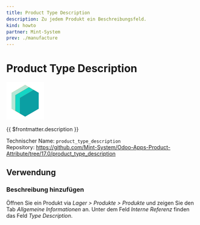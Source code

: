 ```yaml
---
title: Product Type Description
description: Zu jedem Produkt ein Beschreibungsfeld.
kind: howto
partner: Mint-System
prev: ./manufacture
---
```


# Product Type Description

![icon_oms_box](attachments/icons_odoo_mint_system.png)

{{ $frontmatter.description }}

Technischer Name: `product_type_description`\
Repository: <https://github.com/Mint-System/Odoo-Apps-Product-Attribute/tree/17.0/product_type_description>

## Verwendung

### Beschreibung hinzufügen

Öffnen Sie ein Produkt via _Lager > Produkte > Produkte_ und zeigen Sie den Tab _Allgemeine Informationen_ an. Unter dem Feld _Interne Referenz_ finden das Feld _Type Description_.
